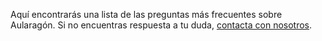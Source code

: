 Aquí encontrarás una lista de las preguntas más frecuentes sobre Aularagón. Si no encuentras respuesta a tu duda, [contacta con nosotros](http://soporte.catedu.es/?a=add).



